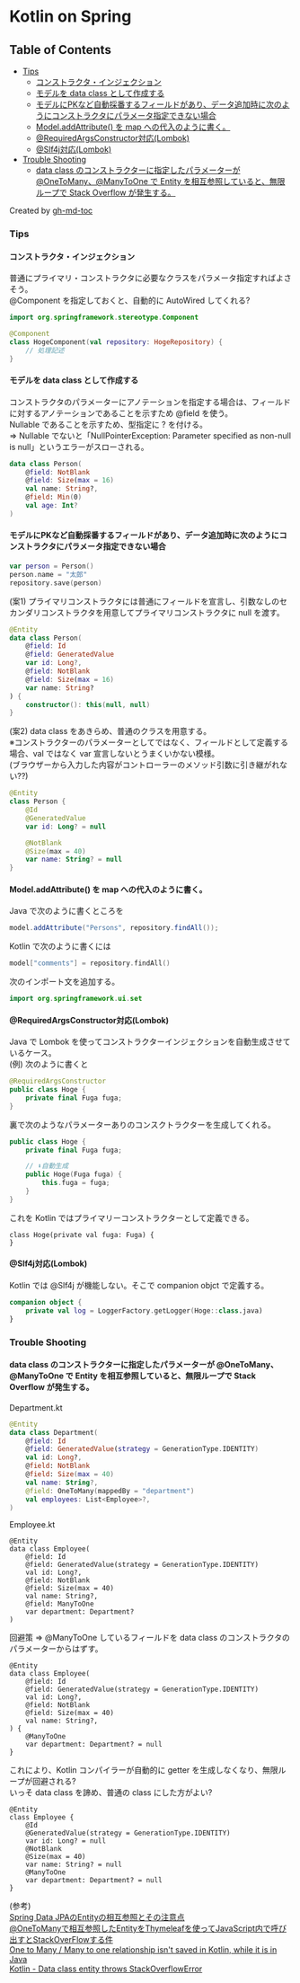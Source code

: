 # Kotlin on Spring

Table of Contents
-----------------

* [Tips](#tips)
    * [コンストラクタ・インジェクション](#コンストラクタインジェクション)
    * [モデルを data class として作成する](#モデルを-data-class-として作成する)
    * [モデルにPKなど自動採番するフィールドがあり、データ追加時に次のようにコンストラクタにパラメータ指定できない場合](#モデルにpkなど自動採番するフィールドがありデータ追加時に次のようにコンストラクタにパラメータ指定できない場合)
    * [Model.addAttribute() を map への代入のように書く。](#modeladdattribute-を-map-への代入のように書く)
    * [@RequiredArgsConstructor対応(Lombok)](#requiredargsconstructor対応lombok)
    * [@Slf4j対応(Lombok)](#slf4j対応lombok)
* [Trouble Shooting](#trouble-shooting)
    * [data class のコンストラクターに指定したパラメーターが @OneToMany、@ManyToOne で Entity を相互参照していると、無限ループで Stack Overflow が発生する。](#data-class-のコンストラクターに指定したパラメーターが-onetomanymanytoone-で-entity-を相互参照していると無限ループで-stack-overflow-が発生する)

Created by [gh-md-toc](https://github.com/ekalinin/github-markdown-toc)

### Tips
#### コンストラクタ・インジェクション
普通にプライマリ・コンストラクタに必要なクラスをパラメータ指定すればよさそう。  
@Component を指定しておくと、自動的に AutoWired してくれる?
```kotlin
import org.springframework.stereotype.Component

@Component
class HogeComponent(val repository: HogeRepository) {
    // 処理記述
}
```

#### モデルを data class として作成する
コンストラクタのパラメーターにアノテーションを指定する場合は、フィールドに対するアノテーションであることを示すため @field を使う。  
Nullable であることを示すため、型指定に ? を付ける。  
=> Nullable でないと「NullPointerException: Parameter specified as non-null is null」というエラーがスローされる。
```kotlin
data class Person(
    @field: NotBlank
    @field: Size(max = 16)
    val name: String?,
    @field: Min(0)
    val age: Int?
)
```

#### モデルにPKなど自動採番するフィールドがあり、データ追加時に次のようにコンストラクタにパラメータ指定できない場合

```kotlin
var person = Person()
person.name = "太郎"
repository.save(person)
```

(案1) プライマリコンストラクタには普通にフィールドを宣言し、引数なしのセカンダリコンストラクタを用意してプライマリコンストラクタに null を渡す。
```kotlin
@Entity
data class Person(
    @field: Id
    @field: GeneratedValue
    var id: Long?,
    @field: NotBlank
    @field: Size(max = 16)
    var name: String?
) {
    constructor(): this(null, null)
}
```

(案2) data class をあきらめ、普通のクラスを用意する。  
※コンストラクターのパラメーターとしてではなく、フィールドとして定義する場合、val ではなく var 宣言しないとうまくいかない模様。  
(ブラウザーから入力した内容がコントローラーのメソッド引数に引き継がれない??)
```kotlin
@Entity
class Person {
    @Id
    @GeneratedValue
    var id: Long? = null

    @NotBlank
    @Size(max = 40)
    var name: String? = null
}
```

#### Model.addAttribute() を map への代入のように書く。
Java で次のように書くところを
```java
model.addAttribute("Persons", repository.findAll());
```
Kotlin で次のように書くには
```kotlin
model["comments"] = repository.findAll()
```
次のインポート文を追加する。
```kotlin
import org.springframework.ui.set
```

#### @RequiredArgsConstructor対応(Lombok)

Java で Lombok を使ってコンストラクターインジェクションを自動生成させているケース。  
(例) 次のように書くと
```kotlin
@RequiredArgsConstructor
public class Hoge {
	private final Fuga fuga;
}
```
裏で次のようなパラメーターありのコンスクトラクターを生成してくれる。
```kotlin
public class Hoge {
	private final Fuga fuga;

	// ⬇︎自動生成
	public Hoge(Fuga fuga) {
		this.fuga = fuga;
	}
}
```
これを Kotlin ではプライマリーコンストラクターとして定義できる。
```
class Hoge(private val fuga: Fuga) {
}
```

#### @Slf4j対応(Lombok)

Kotlin では @Slf4j が機能しない。そこで companion objct で定義する。

```kotlin
companion object {
    private val log = LoggerFactory.getLogger(Hoge::class.java)
}
```


### Trouble Shooting
#### data class のコンストラクターに指定したパラメーターが @OneToMany、@ManyToOne で Entity を相互参照していると、無限ループで Stack Overflow が発生する。
Department.kt
```kotlin
@Entity
data class Department(
    @field: Id
    @field: GeneratedValue(strategy = GenerationType.IDENTITY)
    val id: Long?,
    @field: NotBlank
    @field: Size(max = 40)
    val name: String?,
    @field: OneToMany(mappedBy = "department")
    val employees: List<Employee>?,
)
```

Employee.kt
```
@Entity
data class Employee(
    @field: Id
    @field: GeneratedValue(strategy = GenerationType.IDENTITY)
    val id: Long?,
    @field: NotBlank
    @field: Size(max = 40)
    val name: String?,
    @field: ManyToOne
    var department: Department?
)
```

回避策 => @ManyToOne しているフィールドを data class のコンストラクタのパラメーターからはずす。
```
@Entity
data class Employee(
    @field: Id
    @field: GeneratedValue(strategy = GenerationType.IDENTITY)
    val id: Long?,
    @field: NotBlank
    @field: Size(max = 40)
    val name: String?,
) {
    @ManyToOne
    var department: Department? = null
}
```
これにより、Kotlin コンパイラーが自動的に getter を生成しなくなり、無限ループが回避される?  
いっそ data class を諦め、普通の class にした方がよい?
```
@Entity
class Employee {
    @Id
    @GeneratedValue(strategy = GenerationType.IDENTITY)
    var id: Long? = null
    @NotBlank
    @Size(max = 40)
    var name: String? = null
    @ManyToOne
    var department: Department? = null
}
```

(参考)  
[Spring Data JPAのEntityの相互参照とその注意点](https://qiita.com/frost_star/items/855e7fb52dca9de7566e#循環参照の無限展開回避)  
[@OneToManyで相互参照したEntityをThymeleafを使ってJavaScript内で呼び出すとStackOverFlowする件](https://qawsedrftgyhujiko.hatenablog.com/entry/2015/09/26/005935)  
[One to Many / Many to one relationship isn't saved in Kotlin, while it is in Java](https://stackoverflow.com/questions/73415885/one-to-many-many-to-one-relationship-isnt-saved-in-kotlin-while-it-is-in-jav)  
[Kotlin - Data class entity throws StackOverflowError](https://stackoverflow.com/questions/48926704/kotlin-data-class-entity-throws-stackoverflowerror)
